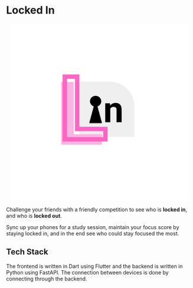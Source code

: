 # Locked In
<p align="center">
<img src="locked_in.png"></img>
</p>

Challenge your friends with a friendly competition to see who is **locked in**, and who is **locked out**.

Sync up your phones for a study session,
maintain your focus score by staying locked in, and in the end see who could stay focused the most.

## Tech Stack
The frontend is written in Dart using Flutter and the backend is written in Python using FastAPI. The connection between devices is done by connecting through the backend.

